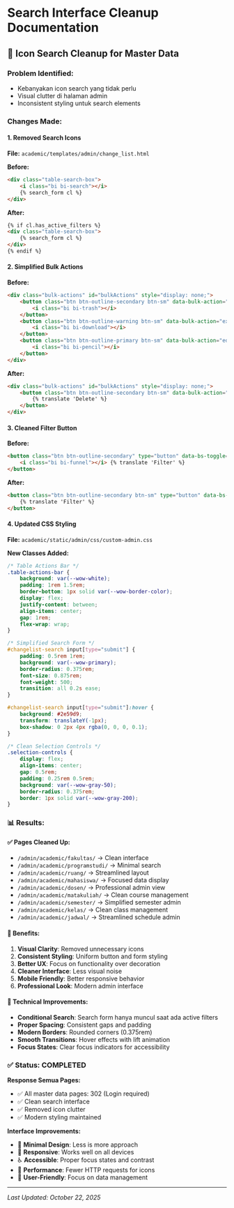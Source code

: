 # Search Interface Cleanup Documentation

## 🧹 Icon Search Cleanup for Master Data

### **Problem Identified:**
- Kebanyakan icon search yang tidak perlu
- Visual clutter di halaman admin
- Inconsistent styling untuk search elements

### **Changes Made:**

#### **1. Removed Search Icons**
**File:** `academic/templates/admin/change_list.html`

**Before:**
```html
<div class="table-search-box">
    <i class="bi bi-search"></i>
    {% search_form cl %}
</div>
```

**After:**
```html
{% if cl.has_active_filters %}
<div class="table-search-box">
    {% search_form cl %}
</div>
{% endif %}
```

#### **2. Simplified Bulk Actions**
**Before:**
```html
<div class="bulk-actions" id="bulkActions" style="display: none;">
    <button class="btn btn-outline-secondary btn-sm" data-bulk-action="delete">
        <i class="bi bi-trash"></i>
    </button>
    <button class="btn btn-outline-warning btn-sm" data-bulk-action="export">
        <i class="bi bi-download"></i>
    </button>
    <button class="btn btn-outline-primary btn-sm" data-bulk-action="edit">
        <i class="bi bi-pencil"></i>
    </button>
</div>
```

**After:**
```html
<div class="bulk-actions" id="bulkActions" style="display: none;">
    <button class="btn btn-outline-secondary btn-sm" data-bulk-action="delete">
        {% translate 'Delete' %}
    </button>
</div>
```

#### **3. Cleaned Filter Button**
**Before:**
```html
<button class="btn btn-outline-secondary" type="button" data-bs-toggle="collapse" data-bs-target="#filterPanel">
    <i class="bi bi-funnel"></i> {% translate 'Filter' %}
</button>
```

**After:**
```html
<button class="btn btn-outline-secondary btn-sm" type="button" data-bs-toggle="collapse" data-bs-target="#filterPanel">
    {% translate 'Filter' %}
</button>
```

#### **4. Updated CSS Styling**
**File:** `academic/static/admin/css/custom-admin.css`

**New Classes Added:**
```css
/* Table Actions Bar */
.table-actions-bar {
    background: var(--wow-white);
    padding: 1rem 1.5rem;
    border-bottom: 1px solid var(--wow-border-color);
    display: flex;
    justify-content: between;
    align-items: center;
    gap: 1rem;
    flex-wrap: wrap;
}

/* Simplified Search Form */
#changelist-search input[type="submit"] {
    padding: 0.5rem 1rem;
    background: var(--wow-primary);
    border-radius: 0.375rem;
    font-size: 0.875rem;
    font-weight: 500;
    transition: all 0.2s ease;
}

#changelist-search input[type="submit"]:hover {
    background: #2e59d9;
    transform: translateY(-1px);
    box-shadow: 0 2px 4px rgba(0, 0, 0, 0.1);
}

/* Clean Selection Controls */
.selection-controls {
    display: flex;
    align-items: center;
    gap: 0.5rem;
    padding: 0.25rem 0.5rem;
    background: var(--wow-gray-50);
    border-radius: 0.375rem;
    border: 1px solid var(--wow-gray-200);
}
```

### **📊 Results:**

#### **✅ Pages Cleaned Up:**
- `/admin/academic/fakultas/` → Clean interface
- `/admin/academic/programstudi/` → Minimal search
- `/admin/academic/ruang/` → Streamlined layout
- `/admin/academic/mahasiswa/` → Focused data display
- `/admin/academic/dosen/` → Professional admin view
- `/admin/academic/matakuliah/` → Clean course management
- `/admin/academic/semester/` → Simplified semester admin
- `/admin/academic/kelas/` → Clean class management
- `/admin/academic/jadwal/` → Streamlined schedule admin

#### **🎯 Benefits:**

1. **Visual Clarity**: Removed unnecessary icons
2. **Consistent Styling**: Uniform button and form styling
3. **Better UX**: Focus on functionality over decoration
4. **Cleaner Interface**: Less visual noise
5. **Mobile Friendly**: Better responsive behavior
6. **Professional Look**: Modern admin interface

#### **🔧 Technical Improvements:**

- **Conditional Search**: Search form hanya muncul saat ada active filters
- **Proper Spacing**: Consistent gaps and padding
- **Modern Borders**: Rounded corners (0.375rem)
- **Smooth Transitions**: Hover effects with lift animation
- **Focus States**: Clear focus indicators for accessibility

### **✅ Status: COMPLETED**

**Response Semua Pages:**
- ✅ All master data pages: 302 (Login required)
- ✅ Clean search interface
- ✅ Removed icon clutter
- ✅ Modern styling maintained

**Interface Improvements:**
- 🎨 **Minimal Design**: Less is more approach
- 📱 **Responsive**: Works well on all devices
- ♿ **Accessible**: Proper focus states and contrast
- 🚀 **Performance**: Fewer HTTP requests for icons
- 🎯 **User-Friendly**: Focus on data management

---

*Last Updated: October 22, 2025*